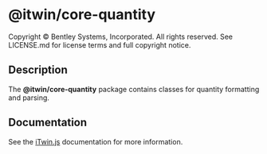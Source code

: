 # @itwin/core-quantity

Copyright © Bentley Systems, Incorporated. All rights reserved. See LICENSE.md for license terms and full copyright notice.

## Description

The **@itwin/core-quantity** package contains classes for quantity formatting and parsing.

## Documentation

See the [iTwin.js](https://www.itwinjs.org) documentation for more information.
